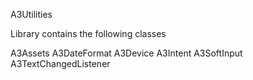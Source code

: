 A3Utilities


Library contains the following classes

A3Assets
A3DateFormat
A3Device
A3Intent
A3SoftInput
A3TextChangedListener